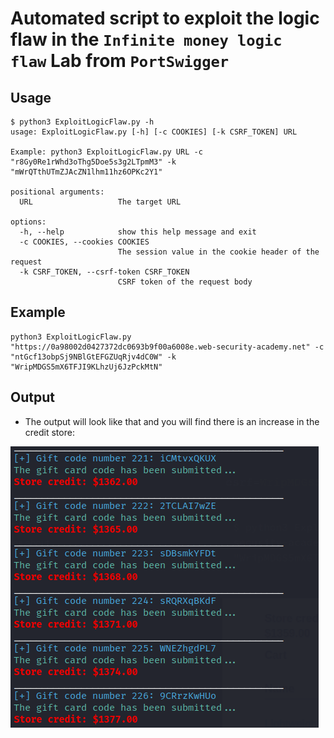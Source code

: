 # Automated script to exploit the logic flaw in the `Infinite money logic flaw` Lab from `PortSwigger`

## Usage
```
$ python3 ExploitLogicFlaw.py -h
usage: ExploitLogicFlaw.py [-h] [-c COOKIES] [-k CSRF_TOKEN] URL

Example: python3 ExploitLogicFlaw.py URL -c "r8Gy0Re1rWhd3oThg5Doe5s3g2LTpmM3" -k "mWrQTthUTmZJAcZN1lhm11hz6OPKc2Y1"

positional arguments:
  URL                   The target URL

options:
  -h, --help            show this help message and exit
  -c COOKIES, --cookies COOKIES
                        The session value in the cookie header of the request
  -k CSRF_TOKEN, --csrf-token CSRF_TOKEN
                        CSRF token of the request body
```

## Example
```
python3 ExploitLogicFlaw.py "https://0a98002d0427372dc0693b9f00a6008e.web-security-academy.net" -c "ntGcf13obpSj9NBlGtEFGZUqRjv4dC0W" -k "WripMDGS5mX6TFJI9KLhzUj6JzPckMtN"
```

## Output
- The output will look like that and you will find there is an increase in the credit store:

![ScriptOutput](https://github.com/Sec0gh/python-scripts/blob/main/Infinite%20money%20logic%20flaw/Lab13_ScriptOuptut.png)
